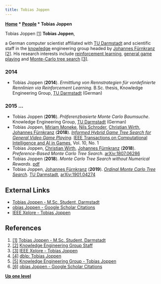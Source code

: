 ```yaml
---
title: Tobias Joppen
---
```

**[Home](Home "Home") \* [People](People "People") \* Tobias Joppen**



 [](https://connect.unity.com/u/tobias-joppen) Tobias Joppen <a id="cite-note-1" href="#cite-ref-1">[1]</a> 
**Tobias Joppen**,  

a German computer scientist affiliated with [TU Darmstadt](Darmstadt_University_of_Technology "Darmstadt University of Technology") and scientific staff in the [knowledge](Knowledge "Knowledge") engineering group headed by [Johannes Fürnkranz](Johannes_F%C3%BCrnkranz "Johannes Fürnkranz") <a id="cite-note-2" href="#cite-ref-2">[2]</a>.
His research interests include [reinforcement learning](Reinforcement_Learning "Reinforcement Learning"), [general game playing](General_Game_Playing "General Game Playing") and [Monte-Carlo tree search](Monte-Carlo_Tree_Search "Monte-Carlo Tree Search") <a id="cite-note-3" href="#cite-ref-3">[3]</a>.



### 2014


* Tobias Joppen (**2014**). *Ermittlung von Rennstrategien für vordefinierte Rennlinien via Reinforcement Learning*. B.Sc. thesis, Knowledge Engineering Group, [TU Darmstadt](Darmstadt_University_of_Technology "Darmstadt University of Technology") (German)


### 2015 ...


* Tobias Joppen (**2016**). *Präferenzbasierte Monte Carlo Baumsuche*. Knowledge Engineering Group, [TU Darmstadt](Darmstadt_University_of_Technology "Darmstadt University of Technology") (German)
* Tobias Joppen, [Miriam Moneke](index.php?title=Miriam_Moneke&action=edit&redlink=1 "Miriam Moneke (page does not exist)"), [Nils Schroder](index.php?title=Nils_Schroder&action=edit&redlink=1 "Nils Schroder (page does not exist)"), [Christian Wirth](index.php?title=Christian_Wirth&action=edit&redlink=1 "Christian Wirth (page does not exist)"), [Johannes Fürnkranz](Johannes_F%C3%BCrnkranz "Johannes Fürnkranz") (**2018**). *[Informed Hybrid Game Tree Search for General Video Game Playing](http://ieeexplore.ieee.org/document/7970136/)*. [IEEE Transactions on Computational Intelligence and AI in Games](IEEE#TOCIAIGAMES "IEEE"), Vol. 10, No. 1
* Tobias Joppen, [Christian Wirth](index.php?title=Christian_Wirth&action=edit&redlink=1 "Christian Wirth (page does not exist)"), [Johannes Fürnkranz](Johannes_F%C3%BCrnkranz "Johannes Fürnkranz") (**2018**). *Preference-Based Monte Carlo Tree Search*. [arXiv:1807.06286](https://arxiv.org/abs/1807.06286)
* Tobias Joppen (**2018**). *Monte Carlo Tree Search without Numerical Rewards*. [pdf](https://da2pl.cs.put.poznan.pl/programme/detailed-programme/da2pl2018-abstract-13.pdf)
* Tobias Joppen, [Johannes Fürnkranz](Johannes_F%C3%BCrnkranz "Johannes Fürnkranz") (**2019**). *[Ordinal Monte Carlo Tree Search](https://www.groundai.com/project/ordinal-monte-carlo-tree-search/)*. [TU Darmstadt](Darmstadt_University_of_Technology "Darmstadt University of Technology"), [arXiv:1901.04274](https://arxiv.org/abs/1901.04274)


## External Links


* [Tobias Joppen - M.Sc. Student, Darmstadt](https://connect.unity.com/u/tobias-joppen)
* [obias Joppen - Google Scholar Citations](https://scholar.google.de/citations?user=QCBD1-4AAAAJ&hl=en)
* [IEEE Xplore - Tobias Joppen](https://ieeexplore.ieee.org/author/37086345464)


## References


1. <a id="cite-ref-1" href="#cite-note-1">[1]</a> [Tobias Joppen - M.Sc. Student, Darmstadt](https://connect.unity.com/u/tobias-joppen)
2. <a id="cite-ref-2" href="#cite-note-2">[2]</a> [Knowledge Engineering Group Staff](http://www.ke.tu-darmstadt.de/staff)
3. <a id="cite-ref-3" href="#cite-note-3">[3]</a> [IEEE Xplore - Tobias Joppen](https://ieeexplore.ieee.org/author/37086345464)
4. <a id="cite-ref-4" href="#cite-note-4">[4]</a> [dblp: Tobias Joppen](https://dblp.uni-trier.de/pers/hd/j/Joppen:Tobias)
5. <a id="cite-ref-5" href="#cite-note-5">[5]</a> [Knowledge Engineering Group - Tobias Joppen](http://www.ke.tu-darmstadt.de/staff/tobias-joppen)
6. <a id="cite-ref-6" href="#cite-note-6">[6]</a> [obias Joppen - Google Scholar Citations](https://scholar.google.de/citations?user=QCBD1-4AAAAJ&hl=en)

**[Up one level](People "People")**







 
